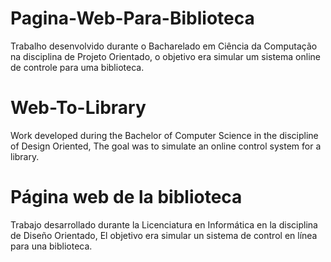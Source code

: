 # Pagina-Web-Para-Biblioteca
Trabalho desenvolvido durante o Bacharelado em Ciência da Computação na disciplina de Projeto Orientado, 
o objetivo era simular um sistema online de controle para uma biblioteca.

# Web-To-Library
Work developed during the Bachelor of Computer Science in the discipline of Design Oriented,
The goal was to simulate an online control system for a library.

# Página web de la biblioteca
Trabajo desarrollado durante la Licenciatura en Informática en la disciplina de Diseño Orientado,
El objetivo era simular un sistema de control en línea para una biblioteca.
